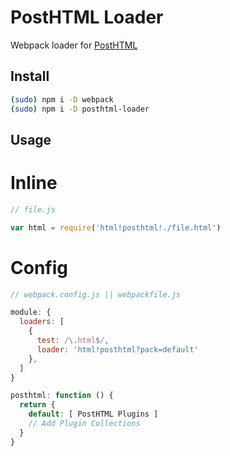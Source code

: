 # PostHTML Loader
Webpack loader for [PostHTML](https://github.com/posthtml/posthtml)

## Install

```bash
(sudo) npm i -D webpack
(sudo) npm i -D posthtml-loader
```

## Usage
# Inline

```javascript
// file.js

var html = require('html!posthtml!./file.html')
```

# Config

```javascript
// webpack.config.js || webpackfile.js

module: {
  loaders: [
    {
      test: /\.html$/,
      loader: 'html!posthtml?pack=default'
    },
  ]
}

posthtml: function () {
  return {
    default: [ PostHTML Plugins ]
    // Add Plugin Collections  
  }
}
```
